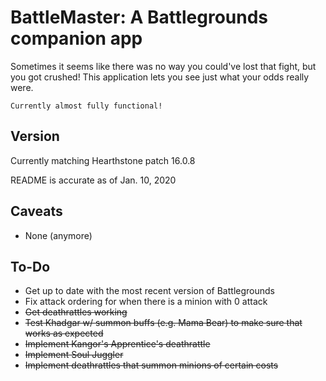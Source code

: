 # BattleMaster: A Battlegrounds companion app
Sometimes it seems like there was no way you could've lost that fight, but you got crushed!  This application lets you see just what your odds really were.
```
Currently almost fully functional!
```

## Version
Currently matching Hearthstone patch 16.0.8

README is accurate as of Jan. 10, 2020

## Caveats
* None (anymore)

## To-Do
* Get up to date with the most recent version of Battlegrounds
* Fix attack ordering for when there is a minion with 0 attack
* ~~Get deathrattles working~~
* ~~Test Khadgar w/ summon buffs (e.g. Mama Bear) to make sure that works as expected~~
* ~~Implement Kangor's Apprentice's deathrattle~~
* ~~Implement Soul Juggler~~
* ~~Implement deathrattles that summon minions of certain costs~~
